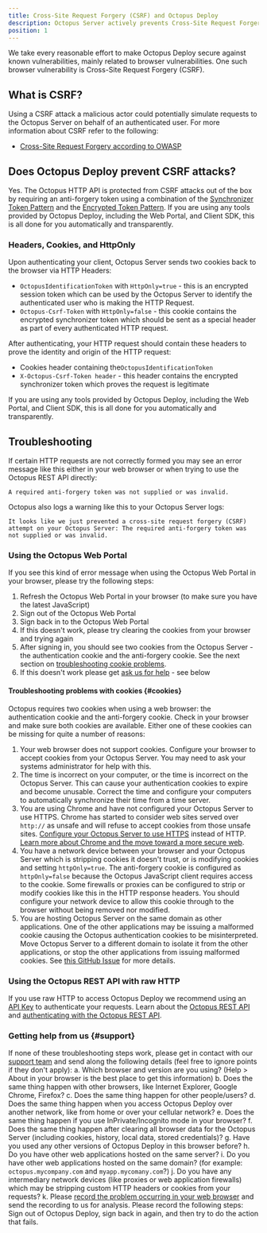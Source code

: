 ```yaml
---
title: Cross-Site Request Forgery (CSRF) and Octopus Deploy
description: Octopus Server actively prevents Cross-Site Request Forgery (CSRF) using anti-forgery tokens.
position: 1
---
```


We take every reasonable effort to make Octopus Deploy secure against known vulnerabilities, mainly related to browser vulnerabilities. One such browser vulnerability is Cross-Site Request Forgery (CSRF).

## What is CSRF?

Using a CSRF attack a malicious actor could potentially simulate requests to the Octopus Server on behalf of an authenticated user. For more information about CSRF refer to the following:

- [Cross-Site Request Forgery according to OWASP](https://www.owasp.org/index.php/Cross-Site_Request_Forgery_(CSRF))

## Does Octopus Deploy prevent CSRF attacks?

Yes. The Octopus HTTP API is protected from CSRF attacks out of the box by requiring an anti-forgery token using a combination of the [Synchronizer Token Pattern](https://www.owasp.org/index.php/Cross-Site_Request_Forgery_(CSRF)_Prevention_Cheat_Sheet#Synchronizer_.28CSRF.29_Tokens) and the [Encrypted Token Pattern](https://www.owasp.org/index.php/Cross-Site_Request_Forgery_(CSRF)_Prevention_Cheat_Sheet#Encrypted_Token_Pattern). If you are using any tools provided by Octopus Deploy, including the Web Portal, and Client SDK, this is all done for you automatically and transparently.

### Headers, Cookies, and HttpOnly

Upon authenticating your client, Octopus Server sends two cookies back to the browser via HTTP Headers:

- ​`OctopusIdentificationToken` with `HttpOnly=true` - this is an encrypted session token which can be used by the Octopus Server to identify the authenticated user who is making the HTTP Request.
- `Octopus-Csrf-Token` with `HttpOnly=false` - this cookie contains the encrypted synchronizer token which should be sent as a special header as part of every authenticated HTTP request.

After authenticating, your HTTP request should contain these headers to prove the identity and origin of the HTTP request:

- Cookies header containing the ​`OctopusIdentificationToken`
- `X-Octopus-Csrf-Token header` - this header contains the encrypted synchronizer token which proves the request is legitimate

If you are using any tools provided by Octopus Deploy, including the Web Portal, and Client SDK, this is all done for you automatically and transparently.

## Troubleshooting

If certain HTTP requests are not correctly formed you may see an error message like this either in your web browser or when trying to use the Octopus REST API directly:

`A required anti-forgery token was not supplied or was invalid.`

Octopus also logs a warning like this to your Octopus Server logs:

`It looks like we just prevented a cross-site request forgery (CSRF) attempt on your Octopus Server: The required anti-forgery token was not supplied or was invalid.`

### Using the Octopus Web Portal

If you see this kind of error message when using the Octopus Web Portal in your browser, please try the following steps:

1. Refresh the Octopus Web Portal in your browser (to make sure you have the latest JavaScript)
1. Sign out of the Octopus Web Portal
1. Sign back in to the Octopus Web Portal
1. If this doesn't work, please try clearing the cookies from your browser and trying again
1. After signing in, you should see two cookies from the Octopus Server - the authentication cookie and the anti-forgery cookie. See the next section on [troubleshooting cookie problems](#cookies).
1. If this doesn't work please get [ask us for help](#support) - see below

#### Troubleshooting problems with cookies {#cookies}

Octopus requires two cookies when using a web browser: the authentication cookie and the anti-forgery cookie. Check in your browser and make sure both cookies are available. Either one of these cookies can be missing for quite a number of reasons:

1. Your web browser does not support cookies. Configure your browser to accept cookies from your Octopus Server. You may need to ask your systems administrator for help with this.
1. The time is incorrect on your computer, or the time is incorrect on the Octopus Server. This can cause your authentication cookies to expire and become unusable. Correct the time and configure your computers to automatically synchronize their time from a time server.
1. You are using Chrome and have not configured your Octopus Server to use HTTPS. Chrome has started to consider web sites served over `http://` as unsafe and will refuse to accept cookies from those unsafe sites. [Configure your Octopus Server to use HTTPS](/docs/administration/security/exposing-octopus/expose-the-octopus-web-portal-over-https.md) instead of HTTP. [Learn more about Chrome and the move toward a more secure web](https://security.googleblog.com/2016/09/moving-towards-more-secure-web.html).
1. You have a network device between your browser and your Octopus Server which is stripping cookies it doesn't trust, or is modifying cookies and setting `httpOnly=true`. The anti-forgery cookie is configured as `httpOnly=false` because the Octopus JavaScript client requires access to the cookie. Some firewalls or proxies can be configured to strip or modify cookies like this in the HTTP response headers. You should configure your network device to allow this cookie through to the browser without being removed nor modified.
1. You are hosting Octopus Server on the same domain as other applications. One of the other applications may be issuing a malformed cookie causing the Octopus authentication cookies to be misinterpreted. Move Octopus Server to a different domain to isolate it from the other applications, or stop the other applications from issuing malformed cookies. See [this GitHub Issue](https://github.com/OctopusDeploy/Issues/issues/2343) for more details.

### Using the Octopus REST API with raw HTTP

If you use raw HTTP to access Octopus Deploy we recommend using an [API Key](/docs/api-and-integration/api/how-to-create-an-api-key.md) to authenticate your requests. Learn about the [Octopus REST API](/docs/api-and-integration/api/index.md) and [authenticating with the Octopus REST API](https://github.com/OctopusDeploy/OctopusDeploy-Api/wiki/Authentication).

### Getting help from us {#support}

If none of these troubleshooting steps work, please get in contact with our [support team](https://octopus.com/support) and send along the following details (feel free to ignore points if they don't apply):
  a. Which browser and version are you using? (Help > About in your browser is the best place to get this information)
  b. Does the same thing happen with other browsers, like Internet Explorer, Google Chrome, Firefox?
  c. Does the same thing happen for other people/users?
  d. Does the same thing happen when you access Octopus Deploy over another network, like from home or over your cellular network?
  e. Does the same thing happen if you use InPrivate/Incognito mode in your browser?
  f. Does the same thing happen after clearing all browser data for the Octopus Server (including cookies, history, local data, stored credentials)?
  g. Have you used any other versions of Octopus Deploy in this browser before?
  h. Do you have other web applications hosted on the same server?
  i. Do you have other web applications hosted on the same domain? (for example: `octopus.mycompany.com` and `myapp.mycomany.com`?)
  j. Do you have any intermediary network devices (like proxies or web application firewalls) which may be stripping custom HTTP headers or cookies from your requests?
  k. Please [record the problem occurring in your web browser](/docs/support/record-a-problem-with-your-browser.md) and send the recording to us for analysis. Please record the following steps: Sign out of Octopus Deploy, sign back in again, and then try to do the action that fails.